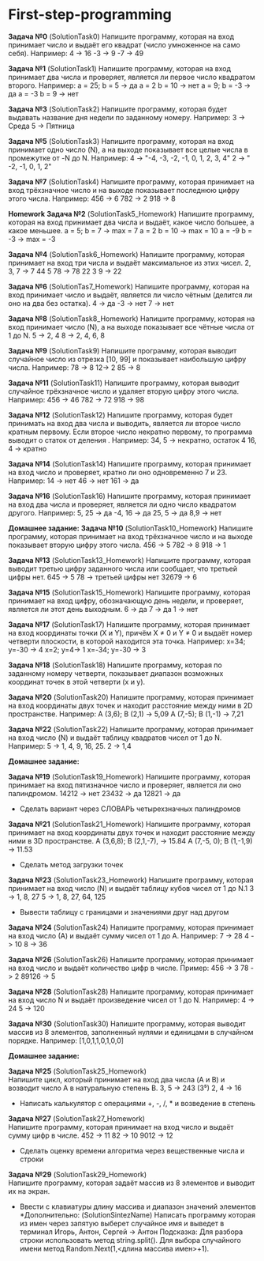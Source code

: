 # First-step-programming
**Задача №0** (SolutionTask0)
Напишите программу, которая на вход принимает
число и выдаёт его квадрат (число умноженное на
само себя).
Например: 4 -> 16 -3 -> 9 -7 -> 49

**Задача №1** (SolutionTask1)
Напишите программу, которая на вход принимает
два числа и проверяет, является ли первое число
квадратом второго.
Например:
a = 25; b = 5 -> да
a = 2 b = 10 -> нет
a = 9; b = -3 -> да
a = -3 b = 9 -> нет

**Задача №3** (SolutionTask2)
Напишите программу, которая будет выдавать
название дня недели по заданному номеру.
Например:
3 -> Среда
5 -> Пятница

**Задача №5** (SolutionTask3)
Напишите программу, которая на вход принимает
одно число (N), а на выходе показывает все целые
числа в промежутке от -N до N.
Например:
4 -> "-4, -3, -2, -1, 0, 1, 2, 3, 4"
2 -> " -2, -1, 0, 1, 2"

**Задача №7** (SolutionTask4)
Напишите программу, которая принимает на вход
трёхзначное число и на выходе
показывает последнюю цифру этого числа.
Например:
456 -> 6
782 -> 2
918 -> 8

**Homework**
**Задача №2** (SolutionTask5_Homework) 
Напишите программу, которая на вход принимает два числа и выдаёт, какое число
большее, а какое меньшее.
 a = 5; b = 7 -> max = 7
 a = 2 b = 10 -> max = 10
 a = -9 b = -3 -> max = -3
 
**Задача №4** (SolutionTask6_Homework) 
Напишите программу, которая принимает на вход три числа и выдаёт максимальное из
этих чисел.
 2, 3, 7 -> 7
 44 5 78 -> 78
 22 3 9 -> 22
 
**Задача №6** (SolutionTas7_Homework) 
Напишите программу, которая на вход принимает число и выдаёт, является ли число
чётным (делится ли оно на два без остатка).
 4 -> да
 -3 -> нет
 7 -> нет
 
**Задача №8** (SolutionTask8_Homework) 
Напишите программу, которая на вход принимает число (N), а на выходе показывает
все чётные числа от 1 до N.
 5 -> 2, 4
 8 -> 2, 4, 6, 8
 
 **Задача №9** (SolutionTask9)
Напишите программу, которая выводит
случайное число из отрезка [10, 99] и
показывает наибольшую цифру числа.
Например:
78 -> 8
12-> 2
85 -> 8

**Задача №11** (SolutionTask11)
Напишите программу, которая выводит
случайное трёхзначное число и удаляет
вторую цифру этого числа.
Например:
456 -> 46
782 -> 72
918 -> 98

**Задача №12** (SolutionTask12)
Напишите программу, которая будет
принимать на вход два числа и выводить,
является ли второе число кратным
первому. Если второе число некратно
первому, то программа выводит о статок
от деления .
Например:
34, 5 -> некратно, остаток 4
16, 4 -> кратно

**Задача №14** (SolutionTask14)
Напишите программу, которая принимает
на вход число и проверяет, кратно ли оно
одновременно 7 и 23.
Например:
14 -> нет
46 -> нет
161 -> да

**Задача №16** (SolutionTask16)
Напишите программу, которая принимает
на вход два числа и проверяет, является
ли одно число квадратом другого.
Например:
5, 25 -> да
-4, 16 -> да
25, 5 -> да
8,9 -> нет

**Домашнее задание:**
**Задача №10** (SolutionTask10_Homework) 
Напишите программу, которая принимает на вход трёхзначное число и на выходе
показывает вторую цифру этого числа.
456 -> 5
782 -> 8
918 -> 1

**Задача №13** (SolutionTask13_Homework) 
Напишите программу, которая выводит третью цифру заданного числа или сообщает,
что третьей цифры нет.
645 -> 5
78 -> третьей цифры нет
32679 -> 6

**Задача №15** (SolutionTask15_Homework) 
Напишите программу, которая принимает на вход цифру, обозначающую день недели,
и проверяет, является ли этот день выходным.
6 -> да
7 -> да
1 -> нет

**Задача №17** (SolutionTask17) 
Напишите программу, которая принимает на вход
координаты точки (X и Y), причём X ≠ 0 и Y ≠ 0 и
выдаёт номер четверти плоскости, в которой
находится эта точка.
Например:
x=34; y=-30 -> 4
x=2; y=4-> 1
x=-34; y=-30 -> 3

**Задача №18**  (SolutionTask18) 
Напишите программу, которая по заданному номеру
четверти, показывает диапазон возможных
координат точек в этой четверти (x и y).

**Задача №20** (SolutionTask20) 
Напишите программу, которая принимает на вход
координаты двух точек и находит расстояние между
ними в 2D пространстве.
Например:
A (3,6); B (2,1) -> 5,09
A (7,-5); B (1,-1) -> 7,21

**Задача №22** (SolutionTask22)
Напишите программу, которая принимает на вход
число (N) и выдаёт таблицу квадратов чисел от 1 до
N.
Например:
5 -> 1, 4, 9, 16, 25.
2 -> 1,4

**Домашнее задание:**

**Задача №19** (SolutionTask19_Homework) 
Напишите программу, которая принимает на вход пятизначное число и проверяет,
является ли оно палиндромом.
14212 -> нет
23432 -> да
12821 -> да
* Сделать вариант через СЛОВАРЬ четырехзначных палиндромов

**Задача №21** (SolutionTask21_Homework) 
Напишите программу, которая принимает на вход координаты двух точек и находит
расстояние между ними в 3D пространстве.
A (3,6,8); B (2,1,-7), -> 15.84
A (7,-5, 0); B (1,-1,9) -> 11.53
* Сделать метод загрузки точек

**Задача №23** (SolutionTask23_Homework) 
Напишите программу, которая принимает на вход число (N) и выдаёт таблицу кубов
чисел от 1 до N.1
3 -> 1, 8, 27
5 -> 1, 8, 27, 64, 125
* Вывести таблицу с границами и значениями друг над другом

**Задача №24** (SolutionTask24)
Напишите программу, которая принимает на вход
число (А) и выдаёт сумму чисел от 1 до А.
Например:
7 -> 28
4 -> 10
8 -> 36

**Задача №26** (SolutionTask26)
Напишите программу, которая принимает на вход
число и выдаёт количество цифр в числе.
Пример:
456 -> 3
78 -> 2
89126 -> 5

**Задача №28** (SolutionTask28)
Напишите программу, которая принимает на вход
число N и выдаёт произведение чисел от 1 до N.
Например:
4 -> 24
5 -> 120

**Задача №30** (SolutionTask30)
Напишите программу, которая выводит массив из 8
элементов, заполненный нулями и единицами в
случайном порядке.
Например:
[1,0,1,1,0,1,0,0]

**Домашнее задание:**

**Задача №25** (SolutionTask25_Homework)  
Напишите цикл, который принимает на вход два числа (A и B) и возводит число A в
натуральную степень B.
3, 5 -> 243 (3⁵)
2, 4 -> 16
* Написать калькулятор с операциями +, -, /, * и возведение в степень

**Задача №27** (SolutionTask27_Homework)  
Напишите программу, которая принимает на вход число и выдаёт сумму цифр в
числе.
452 -> 11
82 -> 10
9012 -> 12
* Сделать оценку времени алгоритма через вещественные числа и строки

**Задача №29** (SolutionTask29_Homework)  
Напишите программу, которая задаёт массив из 8 элементов и выводит их на экран.
* Ввести с клавиатуры длину массива и диапазон значений элементов
*Дополнительно: (SolutionSintezName)
Написать программу которая из имен через запятую выберет случайное
имя и выведет в терминал
Игорь, Антон, Сергей -> Антон
Подсказка: Для разбора строки использовать метод string.split(). Для выбора
случайного имени метод Random.Next(1,<длина массива имен>+1). 
